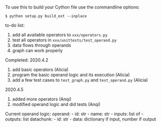To use this to build your Cython file use the commandline options:

```
$ python setup.py build_ext --inplace
```

to-do list:
1. add all available operators to `xxx/operators.py`
2. test all operators in `xxx/unittests/test_operand.py`
3. data flows through operands
4. graph can work properly

Completed:
2020.4.2
1. add basic operators (Alicia)
2. program the basic operand logic and its execution (Alicia)
3. add a few test cases to `test_graph.py` and `test_operand.py` (Alicia)

2020.4.5
1. added more operators (Anqi)
2. modified operand logic and did tests (Anqi)

Current operand logic:
operand:
    - id: str
    - name: str
    - inputs: list of <datachunk>
    - outputs: list <datachunk>
datachunk:
    - id: str
    - data: dictionary if input, number if output